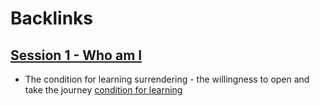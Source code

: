 
# Backlinks
## [Session 1 - Who am I](<Session 1 - Who am I.md>)
- The condition for learning surrendering - the willingness to open and take the journey [condition for learning](<condition for learning.md>)

